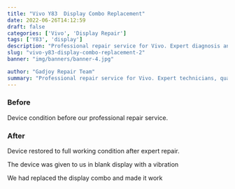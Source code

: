 ```yaml
---
title: "Vivo Y83  Display Combo Replacement"
date: 2022-06-26T14:12:59
draft: false
categories: ['Vivo', 'Display Repair']
tags: ['Y83', 'display']
description: "Professional repair service for Vivo. Expert diagnosis and quality repairs in Bangalore."
slug: "vivo-y83-display-combo-replacement-2"
banner: "img/banners/banner-4.jpg"

author: "Gadjoy Repair Team"
summary: "Professional repair service for Vivo. Expert technicians, quality parts, warranty included."
---
```


### Before

Device condition before our professional repair service.

### After

Device restored to full working condition after expert repair.

The device was given to us in blank display with a vibration

We had replaced the display combo and made it work